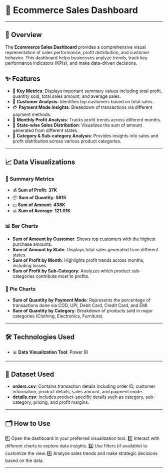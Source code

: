 # 🛒 Ecommerce Sales Dashboard

---

## 📌 Overview
The **Ecommerce Sales Dashboard** provides a comprehensive visual representation of sales performance, profit distribution, and customer behavior. This dashboard helps businesses analyze trends, track key performance indicators (KPIs), and make data-driven decisions.

## ✨ Features
- 🌊 **Key Metrics**: Displays important summary values including total profit, quantity sold, total sales amount, and average sales.
- 👥 **Customer Analysis**: Identifies top customers based on total sales.
- 💳 **Payment Mode Insights**: Breakdown of transactions via different payment methods.
- 📆 **Monthly Profit Analysis**: Tracks profit trends across different months.
- 📍 **State-wise Sales Distribution**: Visualizes the sum of amount generated from different states.
- 🌂 **Category & Sub-category Analysis**: Provides insights into sales and profit distribution across various product categories.

---

## 📈 Data Visualizations
### 🔹 Summary Metrics
- 💰 **Sum of Profit**: **37K**
- 📦 **Sum of Quantity**: **5615**
- 💵 **Sum of Amount**: **438K**
- 📊 **Sum of Average**: **121.01K**

### 📊 Bar Charts
- **Sum of Amount by Customer**: Shows top customers with the highest purchase amounts.
- **Sum of Amount by State**: Displays total sales generated from different states.
- **Sum of Profit by Month**: Highlights profit trends across months, including losses.
- **Sum of Profit by Sub-Category**: Analyzes which product sub-categories contribute most to profits.

### 🥧 Pie Charts
- **Sum of Quantity by Payment Mode**: Represents the percentage of transactions done via COD, UPI, Debit Card, Credit Card, and EMI.
- **Sum of Quantity by Category**: Breakdown of products sold in major categories (Clothing, Electronics, Furniture).

---

## 🛠️ Technologies Used
- 📊 **Data Visualization Tool**: Power BI

---

## 📝 Dataset Used
- **orders.csv**: Contains transaction details including order ID, customer information, product details, sales amount, and payment mode.
- **details.csv**: Includes product-specific details such as category, sub-category, pricing, and profit margins.

---

## 🗂️ How to Use
1️⃣ Open the dashboard in your preferred visualization tool.
2️⃣ Interact with different charts to explore data insights.
3️⃣ Use filters (if available) to customize the view.
4️⃣ Analyze sales trends and make strategic decisions based on the data.

---


